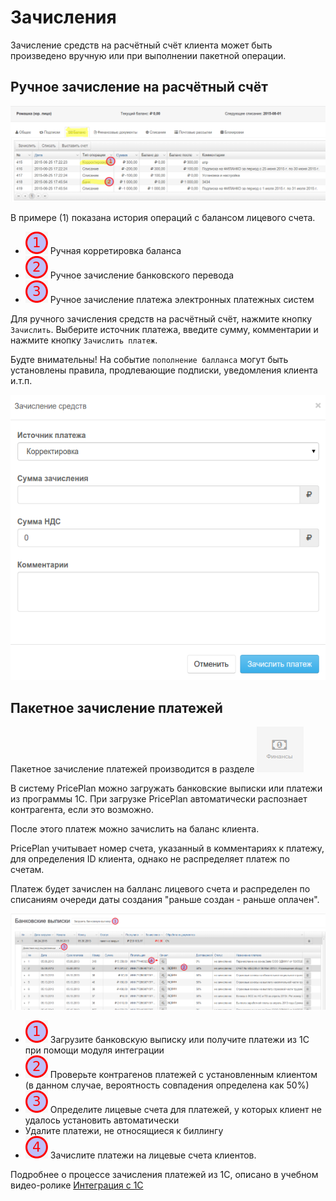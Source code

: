 # Зачисления

Зачисление средств на расчётный счёт клиента может быть произведено вручную или при выполнении пакетной операции.

## Ручное зачисление на pасчётный счёт

![](../assets/payments.png)

В примере \(1\) показана история операций с балансом лицевого счета.

* ![](../assets/1.png) Ручная корретировка баланса
* ![](../assets/2.png) Ручное зачисление банковского перевода
* ![](../assets/3.png) Ручное зачисление платежа электронных платежных систем

Для ручного зачисления средств на pасчётный счёт, нажмите кнопку `Зачислить`. Выберите источник платежа, введите сумму, комментарии и нажмите кнопку `Зачислить платеж`.

Будте внимательны! На событие `пополнение балланса` могут быть установлены правила, продлевающие подписки, уведомления клиента и.т.п.

![&#x420;&#x443;&#x447;&#x43D;&#x43E;&#x439; &#x43F;&#x43B;&#x430;&#x442;&#x435;&#x436;](../assets/manual-pay.png)

## Пакетное зачисление платежей

Пакетное зачисление платежей производится в разделе ![&#x424;&#x438;&#x43D;&#x430;&#x43D;&#x441;&#x44B;](../assets/menu-finances.png)

В систему PriсеPlan можно загружать банковские выписки или платежи из программы 1С. При загрузке PricePlan автоматически распознает контрагента, если это возможно.

После этого платеж можно зачислить на баланс клиента.

PriсеPlan учитывает номер счета, указанный в комментариях к платежу, для определения ID клиента, однако не распределяет платеж по счетам.

Платеж будет зачислен на балланс лицевого счета и распределен по списаниям очереди даты создания "раньше создан - раньше оплачен".

![](../assets/batch-pay.png)

* ![](../assets/1.png)  Загрузите банковскую выписку или получите платежи из 1С при помощи модуля интеграции
* ![](../assets/2.png) Проверьте контрагенов платежей с установленным клиентом \(в данном случае, вероятность совпадения определена как 50%\)
* ![](../assets/3.png) Определите лицевые счета для платежей, у которых клиент не удалось установить автоматически
* Удалите платежи, не относящиеся к биллингу
* ![](../assets/4.png) Зачислите платежи на лицевые счета клиентов.

Подробнее о процессе зачисления платежей из 1С, описано в учебном видео-ролике [Интеграция с 1С](http://youtu.be/7wSDOFz_V2c)

